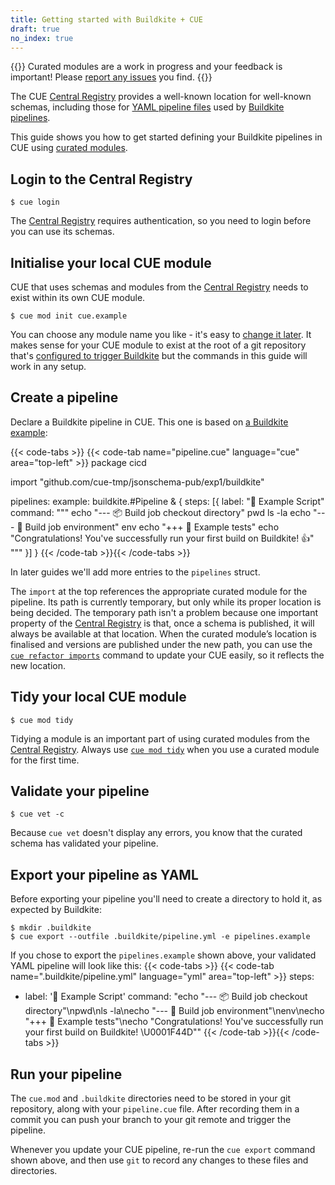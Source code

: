 ```yaml
---
title: Getting started with Buildkite + CUE
draft: true
no_index: true
---
```


{{<info>}}
Curated modules are a work in progress and your feedback is important!
Please [report any issues]({{<report-issue-url>}}) you find.
{{</info>}}

The CUE
[Central Registry](https://registry.cue.works/)
provides a well-known location for well-known schemas, including those for
[YAML pipeline files](https://buildkite.com/docs/pipelines/configure/step-types)
used by [Buildkite pipelines](https://buildkite.com/docs/pipelines).

This guide shows you how to get started defining your Buildkite pipelines in CUE using
[curated modules]({{<relref"curated-modules-faq">}}).

## Login to the Central Registry

```text { title="TERMINAL" type="terminal" codeToCopy="Y3VlIGxvZ2lu" }
$ cue login
```
The
[Central Registry](https://registry.cue.works)
requires authentication, so you need to login before you can use its schemas.

## Initialise your local CUE module

CUE that uses schemas and modules from the
[Central Registry](https://registry.cue.works)
needs to exist within its own CUE module.
```text { title="TERMINAL" type="terminal" codeToCopy="Y3VlIG1vZCBpbml0IGN1ZS5leGFtcGxl" }
$ cue mod init cue.example
```
You can choose any module name you like - it's easy to
[change it later]({{<relref"docs/reference/command/cue-help-mod-rename">}}).
It makes sense for your CUE module to exist at the root of a git repository that's
[configured to trigger Buildkite](https://buildkite.com/docs/pipelines/source-control)
but the commands in this guide will work in any setup.

## Create a pipeline

Declare a Buildkite pipeline in CUE. This one is based on
[a Buildkite example](https://github.com/buildkite/bash-example):

{{< code-tabs >}}
{{< code-tab name="pipeline.cue" language="cue" area="top-left" >}}
package cicd

import "github.com/cue-tmp/jsonschema-pub/exp1/buildkite"

pipelines: example: buildkite.#Pipeline & {
	steps: [{
		label: ":hammer: Example Script"
		command: """
			echo "--- :package: Build job checkout directory"
			pwd
			ls -la
			echo "--- :evergreen_tree: Build job environment"
			env
			echo "+++ :hammer: Example tests"
			echo "Congratulations! You've successfully run your first build on Buildkite! 👍"
			"""
	}]
}
{{< /code-tab >}}{{< /code-tabs >}}

In later guides we'll add more entries to the `pipelines` struct.

The `import` at the top references the appropriate curated module for the pipeline.
Its path is currently temporary, but only while its proper location is being decided.
The temporary path isn't a problem because one important property of the
[Central Registry](https://registry.cue.works)
is that, once a schema is published, it will always be
available at that location.
When the curated module’s location is finalised and versions are published
under the new path, you can use the
[`cue refactor imports`]({{<relref"docs/reference/command/cue-help-refactor-imports">}})
command to update your CUE easily, so it reflects the new location.

## Tidy your local CUE module

```text { title="TERMINAL" type="terminal" codeToCopy="Y3VlIG1vZCB0aWR5" }
$ cue mod tidy
```
Tidying a module is an important part of using curated modules from the
[Central Registry](https://registry.cue.works).
Always use
[`cue mod tidy`]({{<relref"docs/reference/command/cue-help-mod-tidy">}})
when you use a curated module for the first time.

## Validate your pipeline

```text { title="TERMINAL" type="terminal" codeToCopy="Y3VlIHZldCAtYw==" }
$ cue vet -c
```
Because `cue vet` doesn't display any errors, you know that the curated schema has validated your pipeline.

## Export your pipeline as YAML

Before exporting your pipeline you'll need to create a directory to hold it, as expected by Buildkite:
```text { title="TERMINAL" type="terminal" codeToCopy="bWtkaXIgLmJ1aWxka2l0ZQpjdWUgZXhwb3J0IC0tb3V0ZmlsZSAuYnVpbGRraXRlL3BpcGVsaW5lLnltbCAtZSBwaXBlbGluZXMuZXhhbXBsZQ==" }
$ mkdir .buildkite
$ cue export --outfile .buildkite/pipeline.yml -e pipelines.example
```
If you chose to export the `pipelines.example` shown above,
your validated YAML pipeline will look like this:
{{< code-tabs >}}
{{< code-tab name=".buildkite/pipeline.yml" language="yml" area="top-left" >}}
steps:
  - label: ':hammer: Example Script'
    command: "echo \"--- :package: Build job checkout directory\"\npwd\nls -la\necho \"--- :evergreen_tree: Build job environment\"\nenv\necho \"+++ :hammer: Example tests\"\necho \"Congratulations! You've successfully run your first build on Buildkite! \U0001F44D\""
{{< /code-tab >}}{{< /code-tabs >}}
## Run your pipeline

The `cue.mod` and `.buildkite` directories need to be stored in your git
repository, along with your `pipeline.cue` file.
After recording them in a commit you can push your branch to your git remote
and trigger the pipeline.

Whenever you update your CUE pipeline, re-run the `cue export` command shown
above, and then use `git` to record any changes to these files and directories.
